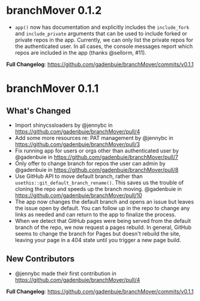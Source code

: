 # branchMover 0.1.2

* `app()` now has documentation and explicitly includes the `include_fork` and
  `include_private` arguments that can be used to include forked or private
  repos in the app. Currently, we can only list the private repos for the
  authenticated user. In all cases, the console messages report which repos are
  included in the app (thanks @sellorm, #11).
  
**Full Changelog**: https://github.com/gadenbuie/branchMover/commits/v0.1.1

# branchMover 0.1.1

## What's Changed

* Import shinycssloaders by @jennybc in https://github.com/gadenbuie/branchMover/pull/4
* Add some more resources re: PAT management by @jennybc in https://github.com/gadenbuie/branchMover/pull/3
* Fix running app for users or orgs other than authenticated user by @gadenbuie in https://github.com/gadenbuie/branchMover/pull/7
* Only offer to change branch for repos the user can admin by @gadenbuie in https://github.com/gadenbuie/branchMover/pull/8
* Use GitHub API to move default branch, rather than `usethis::git_default_branch_rename()`. This saves us the trouble of cloning the repo and speeds up the branch moving. @gadenbuie in https://github.com/gadenbuie/branchMover/pull/10
* The app now changes the default branch and opens an issue but leaves the issue open by default. You can follow up in the repo to change any links as needed and can return to the app to finalize the process.
* When we detect that GitHub pages were being served from the default branch of the repo, we now request a pages rebuild. In general, GitHub seems to change the branch for Pages but doesn't rebuild the site, leaving your page in a 404 state until you trigger a new page build.

## New Contributors

* @jennybc made their first contribution in https://github.com/gadenbuie/branchMover/pull/4

**Full Changelog**: https://github.com/gadenbuie/branchMover/commits/v0.1.1
